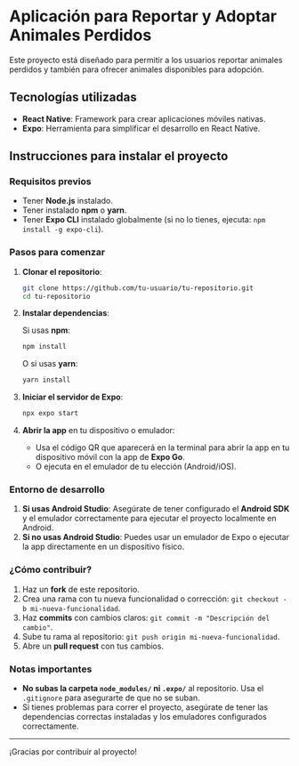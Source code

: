 # Aplicación para Reportar y Adoptar Animales Perdidos

Este proyecto está diseñado para permitir a los usuarios reportar animales perdidos y también para ofrecer animales disponibles para adopción.

## Tecnologías utilizadas

- **React Native**: Framework para crear aplicaciones móviles nativas.
- **Expo**: Herramienta para simplificar el desarrollo en React Native.

## Instrucciones para instalar el proyecto

### Requisitos previos

- Tener **Node.js** instalado.
- Tener instalado **npm** o **yarn**.
- Tener **Expo CLI** instalado globalmente (si no lo tienes, ejecuta: `npm install -g expo-cli`).

### Pasos para comenzar

1. **Clonar el repositorio**:

    ```bash
    git clone https://github.com/tu-usuario/tu-repositorio.git
    cd tu-repositorio
    ```

2. **Instalar dependencias**:

    Si usas **npm**:

    ```bash
    npm install
    ```

    O si usas **yarn**:

    ```bash
    yarn install
    ```

3. **Iniciar el servidor de Expo**:

    ```bash
    npx expo start
    ```

4. **Abrir la app** en tu dispositivo o emulador:
   - Usa el código QR que aparecerá en la terminal para abrir la app en tu dispositivo móvil con la app de **Expo Go**.
   - O ejecuta en el emulador de tu elección (Android/iOS).

### Entorno de desarrollo

1. **Si usas Android Studio**: Asegúrate de tener configurado el **Android SDK** y el emulador correctamente para ejecutar el proyecto localmente en Android.
2. **Si no usas Android Studio**: Puedes usar un emulador de Expo o ejecutar la app directamente en un dispositivo físico.

### ¿Cómo contribuir?

1. Haz un **fork** de este repositorio.
2. Crea una rama con tu nueva funcionalidad o corrección: `git checkout -b mi-nueva-funcionalidad`.
3. Haz **commits** con cambios claros: `git commit -m "Descripción del cambio"`.
4. Sube tu rama al repositorio: `git push origin mi-nueva-funcionalidad`.
5. Abre un **pull request** con tus cambios.

### Notas importantes

- **No subas la carpeta `node_modules/` ni `.expo/`** al repositorio. Usa el `.gitignore` para asegurarte de que no se suban.
- Si tienes problemas para correr el proyecto, asegúrate de tener las dependencias correctas instaladas y los emuladores configurados correctamente.

---

¡Gracias por contribuir al proyecto!
